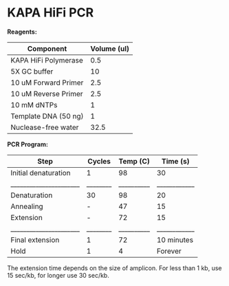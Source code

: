 # KAPA HiFi PCR

**Reagents:**

| Component            | Volume (ul) |
| -------------------- | ----------- |
| KAPA HiFi Polymerase | 0.5         |
| 5X GC buffer         | 10          |
| 10 uM Forward Primer | 2.5         |
| 10 uM Reverse Primer | 2.5         |
| 10 mM dNTPs          | 1           |
| Template DNA (50 ng) | 1           |
| Nuclease-free water  | 32.5        |

**PCR Program:**

| Step                 | Cycles | Temp (C) | Time (s)   |  
| -------------------- | ------ | -------- | ---------- |  
| Initial denaturation | 1      | 98       | 30         |
|______________________|________|__________|____________|
| Denaturation         | 30     | 98       | 20         |  
| Annealing            | -      | 47       | 15         |  
| Extension            | -      | 72       | 15         |  
|______________________|________|__________|____________|
| Final extension      | 1      | 72       | 10 minutes |  
| Hold                 | 1      | 4        | Forever    |  

The extension time depends on the size of amplicon. For less than 1 kb, use 15 sec/kb, for longer use 30 sec/kb.
